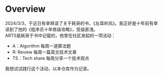 # Overview
2024/3/3，于近日有幸拜读了关于耗哥的书，《左耳听风》。我正好是十年前有幸读到了他的《程序员十年练级攻略》，受益匪浅。  
ARTS是耗哥于书中记载的，他曾在社区发起的一项活动：
- A：Algorithm 每周一道算法题
- R: Review 每周一篇英文技术文章
- TS：Tech share 每周分享一个技术观点

我想试试践行这个活动，以本仓库作为记录。